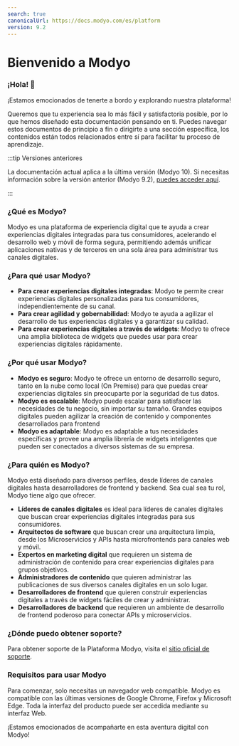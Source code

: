 ```yaml
---
search: true
canonicalUrl: https://docs.modyo.com/es/platform
version: 9.2
---
```


# Bienvenido a Modyo

### ¡Hola! 👋

¡Estamos emocionados de tenerte a bordo y explorando nuestra plataforma!

Queremos que tu experiencia sea lo más fácil y satisfactoria posible, por lo que hemos diseñado esta documentación pensando en ti. Puedes navegar estos documentos de principio a fin o dirigirte a una sección específica, los contenidos están todos relacionados entre sí para facilitar tu proceso de aprendizaje.

:::tip Versiones anteriores

La documentación actual aplica a la última versión (Modyo 10). Si necesitas información sobre la versión anterior (Modyo 9.2), [puedes acceder aquí](https://9-2.docs.modyo.com/en/).

:::

### ¿Qué es Modyo?

Modyo es una plataforma de experiencia digital que te ayuda a crear experiencias digitales integradas para tus consumidores, acelerando el desarrollo web y móvil de forma segura, permitiendo además unificar aplicaciones nativas y de terceros en una sola área para administrar tus canales digitales.

### ¿Para qué usar Modyo?

* **Para crear experiencias digitales integradas**: Modyo te permite crear experiencias digitales personalizadas para tus consumidores, independientemente de su canal.
* **Para crear agilidad y gobernabilidad**: Modyo te ayuda a agilizar el desarrollo de tus experiencias digitales y a garantizar su calidad.
* **Para crear experiencias digitales a través de widgets**: Modyo te ofrece una amplia biblioteca de widgets que puedes usar para crear experiencias digitales rápidamente.


### ¿Por qué usar Modyo?

* **Modyo es seguro**: Modyo te ofrece un entorno de desarrollo seguro, tanto en la nube como local (On Premise) para que puedas crear experiencias digitales sin preocuparte por la seguridad de tus datos.
* **Modyo es escalable**: Modyo puede escalar para satisfacer las necesidades de tu negocio, sin importar su tamaño. Grandes equipos digitales pueden agilizar la creación de contenido y componentes desarrollados para frontend
* **Modyo es adaptable**: Modyo es adaptable a tus necesidades específicas y  provee una amplia librería de widgets inteligentes que pueden ser conectados a diversos sistemas de su empresa.

### ¿Para quién es Modyo?

Modyo está diseñado para diversos perfiles, desde líderes de canales digitales hasta desarrolladores de frontend y backend. Sea cual sea tu rol, Modyo tiene algo que ofrecer.

* **Líderes de canales digitales** es ideal para líderes de canales digitales que buscan crear experiencias digitales integradas para sus consumidores.
* **Arquitectos de software** que buscan crear una arquitectura limpia, desde los Microservicios y APIs hasta microfrontends para canales web y móvil.
* **Expertos en marketing digital** que requieren un sistema de administración de contenido para crear experiencias digitales para grupos objetivos.
* **Administradores de contenido** que quieren administrar las publicaciones de sus diversos canales digitales en un solo lugar.
* **Desarrolladores de frontend** que quieren construir experiencias digitales a través de widgets fáciles de crear y administrar.
* **Desarrolladores de backend** que requieren un ambiente de desarrollo de frontend poderoso para conectar APIs y microservicios.

### ¿Dónde puedo obtener soporte?

Para obtener soporte de la Plataforma Modyo, visita el [sitio oficial de soporte](https://support.modyo.com/hc/es).

### Requisitos para usar Modyo

Para comenzar, solo necesitas un navegador web compatible. Modyo es compatible con las últimas versiones de Google Chrome, Firefox y Microsoft Edge. Toda la interfaz del producto puede ser accedida mediante su interfaz Web.

¡Estamos emocionados de acompañarte en esta aventura digital con Modyo!
